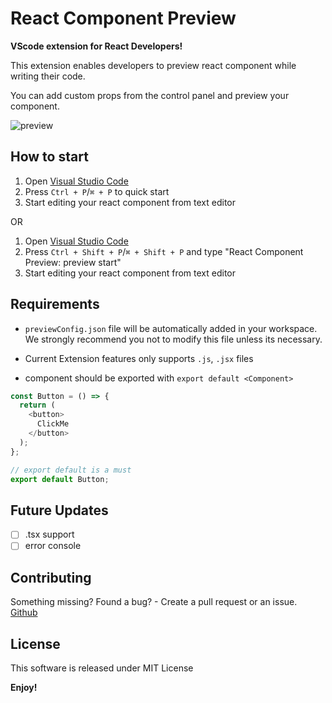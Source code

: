 # React Component Preview

**VScode extension for React Developers!**

This extension enables developers to preview react component while writing their code.

You can add custom props from the control panel and preview your component.

![preview](https://user-images.githubusercontent.com/76524890/149337805-3195effe-7052-4822-89fa-6b39aad9c630.gif)

## How to start
1. Open [Visual Studio Code](https://code.visualstudio.com/)
2. Press ` Ctrl + P `/` ⌘ + P ` to quick start
3. Start editing your react component from text editor


OR

1. Open [Visual Studio Code](https://code.visualstudio.com/)
2. Press ` Ctrl + Shift + P `/` ⌘ + Shift + P ` and type "React Component Preview: preview start"
3. Start editing your react component from text editor

## Requirements

-  `previewConfig.json` file will be automatically added in your workspace. We strongly recommend you not to modify this file unless its necessary.

-  Current Extension features only supports `.js`, `.jsx` files

-  component should be exported with `export default <Component>`

```js
const Button = () => {
  return (
    <button>
      ClickMe
    </button>
  );
};

// export default is a must
export default Button;
```

## Future Updates

  - [ ] .tsx support
  - [ ] error console

## Contributing
Something missing? Found a bug? - Create a pull request or an issue. [Github](https://github.com/React-Component-Preview/react-preview-extension/issues)

## License
This software is released under MIT License

**Enjoy!**
